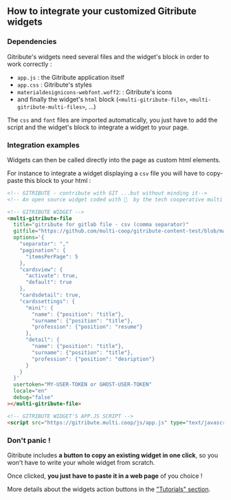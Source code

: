 
## How to integrate your customized Gitribute widgets

### Dependencies

Gitribute's widgets need several files and the widget's block in order to work correctly :

- `app.js` : the Gitribute application itself
- `app.css` : Gitribute's styles
- `materialdesignicons-webfont.woff2`: : Gitribute's icons
- and finally the widget's `html` block (`<multi-gitribute-file>`, `<multi-gitribute-multi-files>`, ...)

The `css` and `font` files are imported automatically, you just have to add the script and the widget's block to integrate a widget to your page.

### Integration examples

Widgets can then be called directly into the page as custom html elements.

For instance to integrate a widget displaying a `csv` file you will have to copy-paste this block to your html :

```html
<!-- GITRIBUTE - contribute with GIT ...but without minding it-->
<!-- An open source widget coded with 🤍  by the tech cooperative multi : https://multi.coop -->

<!-- GITRIBUTE WIDGET -->
<multi-gitribute-file
  title="gitribute for gitlab file - csv (comma separator)" 
  gitfile="https://github.com/multi-coop/gitribute-content-test/blob/main/data/csv/test-table-comma.csv" 
  options='{
    "separator": ","
    "pagination": {
      "itemsPerPage": 5
    },
    "cardsview": {
      "activate": true,
      "default": true
    },
    "cardsdetail": true,
    "cardssettings": {
      "mini": {
        "name": {"position": "title"},
        "surname": {"position": "title"},
        "profession": {"position": "resume"}
      },
      "detail": {
        "name": {"position": "title"},
        "surname": {"position": "title"},
        "profession": {"position": "desription"}
      }
    }
  }' 
  usertoken="MY-USER-TOKEN or GHOST-USER-TOKEN"
  locale="en"
  debug="false"
></multi-gitribute-file>

<!-- GITRIBUTE WIDGET'S APP.JS SCRIPT -->
<script src="https://gitribute.multi.coop/js/app.js" type="text/javascript" defer></script>
```

### Don't panic !

Gitribute includes **a button to copy an existing widget in one click**, so you won't have to write your whole widget from scratch.

Once clicked, **you just have to paste it in a web page** of you choice !

More details about the widgets action buttons in the ["Tutorials" section](/tutorial-actions).
